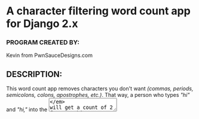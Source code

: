 # A character filtering word count app for Django 2.x

### PROGRAM CREATED BY:
Kevin from PwnSauceDesigns.com

## DESCRIPTION:

This word count app removes characters you don't want *(commas, periods, semicolons, colons, apostrophes, etc.)*. That way, a person
who types *"hi"* and *"hi,"* into the *<textarea>* will get a count of 2 for *"hi"* instead of 1 for each variation.

**If you want any character removed:** Add the single string you don't want into the *delete_values* list.

**If your goal wasn't to count words, but filter them:** You could use this as a springboard and modify the function to filter certain words. Doing so would simplify the function far more.

### EXAMPLE:

No signup or login required: https://pwnsaucedesigns.com/wordcount_app/
